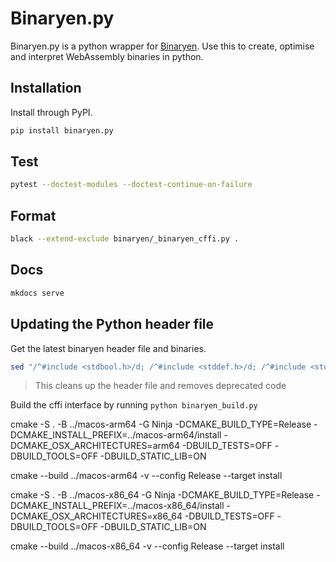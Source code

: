 # Binaryen.py

Binaryen.py is a python wrapper for [Binaryen](https://github.com/WebAssembly/binaryen). Use this to create, optimise and interpret WebAssembly binaries in python.

## Installation

Install through PyPI.

```bash
pip install binaryen.py
```

## Test

```bash
pytest --doctest-modules --doctest-continue-on-failure
```

## Format

```bash
black --extend-exclude binaryen/_binaryen_cffi.py .
```

## Docs

```bash
mkdocs serve
```

## Updating the Python header file

Get the latest binaryen header file and binaries.

```bash
sed "/^#include <stdbool.h>/d; /^#include <stddef.h>/d; /^#include <stdint.h>/d;" binaryen-c.h | cpp -nostdinc -E -P | sed '/^\/\//d; s/##//g; s/;;/;/g;' | tr '\n' ' ' | sed '1s/^[[:space:]]*//; s/  */ /g;s/; /;\n/g;' | sed '/^__attribute__((deprecated))/d' | clang-format -style "{ColumnLimit: 0}" > binaryen-py.c
```

> This cleans up the header file and removes deprecated code

Build the cffi interface by running `python binaryen_build.py`

cmake -S . -B ../macos-arm64 -G Ninja -DCMAKE_BUILD_TYPE=Release -DCMAKE_INSTALL_PREFIX=../macos-arm64/install -DCMAKE_OSX_ARCHITECTURES=arm64 -DBUILD_TESTS=OFF -DBUILD_TOOLS=OFF -DBUILD_STATIC_LIB=ON

cmake --build ../macos-arm64 -v --config Release --target install

cmake -S . -B ../macos-x86_64 -G Ninja -DCMAKE_BUILD_TYPE=Release -DCMAKE_INSTALL_PREFIX=../macos-x86_64/install -DCMAKE_OSX_ARCHITECTURES=x86_64 -DBUILD_TESTS=OFF -DBUILD_TOOLS=OFF -DBUILD_STATIC_LIB=ON

cmake --build ../macos-x86_64 -v --config Release --target install